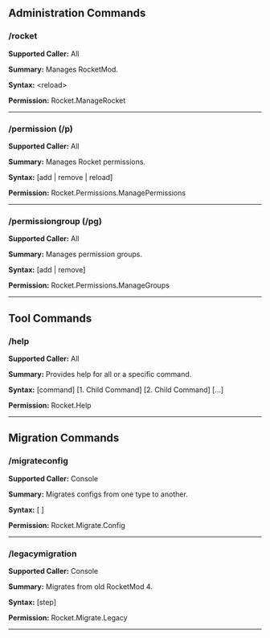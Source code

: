 ## Administration Commands

### /rocket

**Supported Caller:** All

**Summary:** Manages RocketMod.

**Syntax:** \<reload\>

**Permission:** Rocket.ManageRocket
  
---

### /permission (/p)

**Supported Caller:** All

**Summary:** Manages Rocket permissions.

**Syntax:** [add | remove | reload]

**Permission:** Rocket.Permissions.ManagePermissions

---

### /permissiongroup (/pg)

**Supported Caller:** All

**Summary:** Manages permission groups.

**Syntax:** [add | remove]

**Permission:** Rocket.Permissions.ManageGroups

---

## Tool Commands

### /help

**Supported Caller:** All

**Summary:** Provides help for all or a specific command.

**Syntax:** [command] [1. Child Command] [2. Child Command] [...]

**Permission:** Rocket.Help

---

## Migration Commands

### /migrateconfig

**Supported Caller:** Console

**Summary:** Migrates configs from one type to another.

**Syntax:** [<from type> <to type> <path>]

**Permission:** Rocket.Migrate.Config

---

### /legacymigration

**Supported Caller:** Console

**Summary:** Migrates from old RocketMod 4.

**Syntax:** [step]

**Permission:** Rocket.Migrate.Legacy

---
